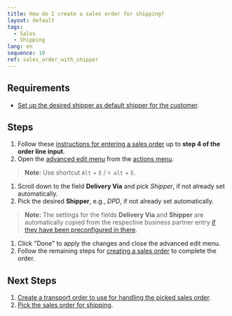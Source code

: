 ```yaml
---
title: How do I create a sales order for shipping?
layout: default
tags:
  - Sales
  - Shipping
lang: en
sequence: 10
ref: sales_order_with_shipper
---
```


## Requirements
- [Set up the desired shipper as default shipper for the customer](Setup_bpartner_default_shipper).

## Steps
1. Follow these [instructions for entering a sales order](SalesOrder_recording) up to **step 4 of the order line input**.
1. Open the [advanced edit menu](ViewModes#adv-edit) from the [actions menu](StartAction#actions-menu).
 >**Note:** Use shortcut `Alt` + `E` / `⌥ alt` + `E`.

1. Scroll down to the field **Delivery Via** and pick *Shipper*, if not already set automatically.
1. Pick the desired **Shipper**, e.g., *DPD*, if not already set automatically.
 >**Note:** The settings for the fields **Delivery Via** and **Shipper** are automatically copied from the respective business partner entry [if they have been preconfigured in there](Setup_bpartner_default_shipper).

1. Click "Done" to apply the changes and close the advanced edit menu.
1. Follow the remaining steps for [creating a sales order](SalesOrder_recording) to complete the order.

## Next Steps
1. [Create a transport order to use for handling the picked sales order](Create_transport_order).
1. [Pick the sales order for shipping](Order_picking_delivery_terminalv2).
